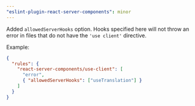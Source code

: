 ```yaml
---
"eslint-plugin-react-server-components": minor
---
```


Added `allowedServerHooks` option. Hooks specified here will not throw an error in files that do not have the `'use client'` directive.

Example:

```json
{
  "rules": {
    "react-server-components/use-client": [
      "error",
      { "allowedServerHooks": ["useTranslation"] }
    ]
  }
}
```

